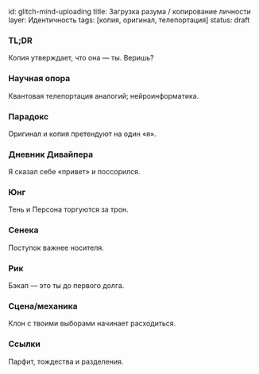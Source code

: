 id: glitch-mind-uploading
title: Загрузка разума / копирование личности
layer: Идентичность
tags: [копия, оригинал, телепортация]
status: draft

### TL;DR

Копия утверждает, что она — ты. Веришь?

### Научная опора

Квантовая телепортация аналогий; нейроинформатика.

### Парадокс

Оригинал и копия претендуют на один «я».

### Дневник Дивайпера

Я сказал себе «привет» и поссорился.

### Юнг

Тень и Персона торгуются за трон.

### Сенека

Поступок важнее носителя.

### Рик

Бэкап — это ты до первого долга.

### Сцена/механика

Клон с твоими выборами начинает расходиться.

### Ссылки

Парфит, тождества и разделения.
